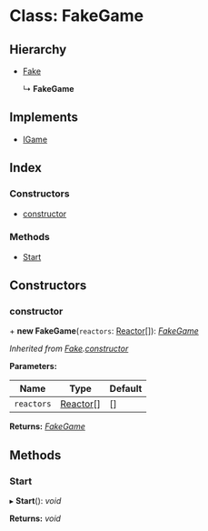 
# Class: FakeGame

## Hierarchy

* [Fake](fake.md)

  ↳ **FakeGame**

## Implements

* [IGame](../interfaces/igame.md)

## Index

### Constructors

* [constructor](fakegame.md#constructor)

### Methods

* [Start](fakegame.md#start)

## Constructors

###  constructor

\+ **new FakeGame**(`reactors`: [Reactor](reactor.md)[]): *[FakeGame](fakegame.md)*

*Inherited from [Fake](fake.md).[constructor](fake.md#constructor)*

**Parameters:**

Name | Type | Default |
------ | ------ | ------ |
`reactors` | [Reactor](reactor.md)[] | [] |

**Returns:** *[FakeGame](fakegame.md)*

## Methods

###  Start

▸ **Start**(): *void*

**Returns:** *void*
